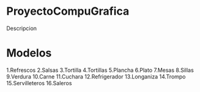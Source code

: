 # ProyectoCompuGrafica
Descripcion
# Modelos
1.Refrescos
2.Salsas
3.Tortilla 
4.Tortillas
5.Plancha
6.Plato
7.Mesas
8.Sillas
9.Verdura
10.Carne 
11.Cuchara
12.Refrigerador
13.Longaniza 
14.Trompo
15.Servilleteros 
16.Saleros
  
